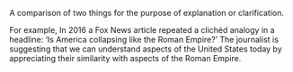 A comparison of two things for the purpose of explanation or clarification.

For example, In 2016 a Fox News article repeated a clichéd analogy in a headline: ‘Is America collapsing like the Roman Empire?’  The journalist is suggesting that we can understand aspects of the United States today by appreciating their similarity with aspects of the Roman Empire.